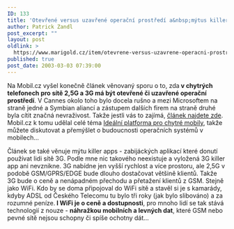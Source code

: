 ```yaml
---
ID: 133
title: 'Otevřené versus uzavřené operační prostředí a&nbsp;mýtus killer app'
author: Patrick Zandl
post_excerpt: ""
layout: post
oldlink: >
  https://www.marigold.cz/item/otevrene-versus-uzavrene-operacni-prostredi-a-mytus-killer-app
published: true
post_date: 2003-03-03 07:39:00
---
```

<p>
Na Mobil.cz vyšel konečně článek věnovaný sporu o to, zda<STRONG> v chytrých telefonech pro sítě 2,5G a 3G má být otevřené či uzavřené operační prostředí</STRONG>. V Cannes okolo toho bylo docela rušno a mezi Microsoftem na straně jedné a Symbian aliancí a zástupem dalších firem na straně druhé byla cítit značná nevraživost. Takže jestli vás to zajímá, <A href="http://www.mobil.cz/mobilni_komunikace/mobilni_technologie/UMTS/opensys030224.html" target=_blank>článek najdete zde</A>. Mobil.cz k tomu udělal celé téma <A href="http://www.mobil.cz/domov/platformasmartphony030303.html" target=_blank>Ideální platforma pro chytré mobily</A>, takže můžete diskutovat a přemýšlet o budoucnosti operačních systémů v mobilech...</p>

<p>
Článek se také věnuje mýtu killer apps - zabijáckých aplikací které donutí používat lidi sítě 3G. Podle mne nic takového neexistuje a vyložená 3G killer app ani nevznikne. 3G nabídne jen vyšší rychlost a více prostoru, ale 2,5G v podobě GSM/GPRS/EDGE bude dlouho dostačovat většině klientů. Takže 3G bude o ceně a nenápadném přechodu a přetažení klientů z GSM. Stejně jako WiFi. Kdo by se doma připojoval do WiFi sítě a stavěl si je s kamarády, kdyby ADSL od Českého Telecomu tu bylo tři roky (jak bylo slibováno) a za rozumné peníze.<STRONG> I WiFi je o ceně a dostupnosti</STRONG>, pro mnoho lidí se tak stává technologií z nouze - <STRONG>náhražkou mobilních a levných dat</STRONG>, které GSM nebo pevné sítě nejsou schopny či spíše ochotny dát...</p>
